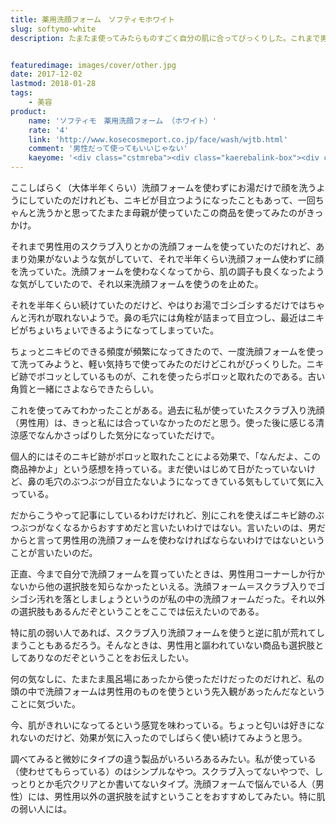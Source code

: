 ```yaml
---
title: 薬用洗顔フォーム　ソフティモホワイト
slug: softymo-white
description: たまたま使ってみたらものすごく自分の肌に合ってびっくりした。これまで男性用洗顔フォームを使っていたのだけれど、それ以外の選択肢もあるのだなということに気がついた。肌の弱い人は、別に男性用にこだわらなくても他にいい洗顔フォームがあるかもよということをお伝えしたい。


featuredimage: images/cover/other.jpg
date: 2017-12-02
lastmod: 2018-01-28
tags: 
    - 美容
product:
    name: 'ソフティモ　薬用洗顔フォーム （ホワイト）'
    rate: '4'
    link: 'http://www.kosecosmeport.co.jp/face/wash/wjtb.html'
    comment: '男性だって使ってもいいじゃない'
    kaeyome: '<div class="cstmreba"><div class="kaerebalink-box"><div class="kaerebalink-image"><a href="http://www.amazon.co.jp/exec/obidos/ASIN/B000FQS5DS/illusionspace-22/" target="_blank" rel="nofollow" ><img src="https://images-fe.ssl-images-amazon.com/images/I/412PGZW-UdL._SL160_.jpg" style="border: none;" /></a></div><div class="kaerebalink-info"><div class="kaerebalink-name"><a href="http://www.amazon.co.jp/exec/obidos/ASIN/B000FQS5DS/illusionspace-22/" target="_blank" rel="nofollow" >KOSE コーセー ソフティモ ホワイト 薬用洗顔フォーム 150g (医薬部外品)</a><div class="kaerebalink-powered-date">posted with <a href="http://kaereba.com" rel="nofollow" target="_blank">カエレバ</a></div></div><div class="kaerebalink-detail"> コーセーコスメポート     </div><div class="kaerebalink-link1"><div class="shoplinkamazon"><a href="http://www.amazon.co.jp/gp/search?keywords=%E3%82%BD%E3%83%95%E3%83%86%E3%82%A3%E3%83%A2%E3%83%9B%E3%83%AF%E3%82%A4%E3%83%88%E3%80%80%E8%96%AC%E7%94%A8%E6%B4%97%E9%A1%94%E3%83%95%E3%82%A9%E3%83%BC%E3%83%A0&__mk_ja_JP=%E3%82%AB%E3%82%BF%E3%82%AB%E3%83%8A&tag=illusionspace-22" target="_blank" rel="nofollow" >Amazon</a></div><div class="shoplinkrakuten"><a href="https://hb.afl.rakuten.co.jp/hgc/11b85a2b.54f625b8.11b85a2c.594e2eba/?pc=http%3A%2F%2Fsearch.rakuten.co.jp%2Fsearch%2Fmall%2F%25E3%2582%25BD%25E3%2583%2595%25E3%2583%2586%25E3%2582%25A3%25E3%2583%25A2%25E3%2583%259B%25E3%2583%25AF%25E3%2582%25A4%25E3%2583%2588%25E3%2580%2580%25E8%2596%25AC%25E7%2594%25A8%25E6%25B4%2597%25E9%25A1%2594%25E3%2583%2595%25E3%2582%25A9%25E3%2583%25BC%25E3%2583%25A0%2F-%2Ff.1-p.1-s.1-sf.0-st.A-v.2%3Fx%3D0%26scid%3Daf_ich_link_urltxt%26m%3Dhttp%3A%2F%2Fm.rakuten.co.jp%2F" target="_blank" rel="nofollow" >楽天市場</a></div></div></div><div class="booklink-footer"></div></div></div>'
---
```


ここしばらく（大体半年くらい）洗顔フォームを使わずにお湯だけで顔を洗うようにしていたのだけれども、ニキビが目立つようになったこともあって、一回ちゃんと洗うかと思ってたまたま母親が使っていたこの商品を使ってみたのがきっかけ。

それまで男性用のスクラブ入りとかの洗顔フォームを使っていたのだけれど、あまり効果がないような気がしていて、それで半年くらい洗顔フォーム使わずに顔を洗っていた。洗顔フォームを使わなくなってから、肌の調子も良くなったような気がしていたので、それ以来洗顔フォームを使うのを止めた。

それを半年くらい続けていたのだけど、やはりお湯でゴシゴシするだけではちゃんと汚れが取れないようで。鼻の毛穴には角栓が詰まって目立つし、最近はニキビがちょいちょいできるようになってしまっていた。

ちょっとニキビのできる頻度が頻繁になってきたので、一度洗顔フォームを使って洗ってみようと、軽い気持ちで使ってみたのだけどこれがびっくりした。ニキビ跡でボコッとしているものが、これを使ったらポロッと取れたのである。古い角質と一緒にさよならできたらしい。

これを使ってみてわかったことがある。過去に私が使っていたスクラブ入り洗顔（男性用）は、きっと私には合っていなかったのだと思う。使った後に感じる清涼感でなんかさっぱりした気分になっていただけで。

個人的にはそのニキビ跡がポロッと取れたことによる効果で、「なんだよ、この商品神かよ」という感想を持っている。まだ使いはじめて日がたっていないけど、鼻の毛穴のぶつぶつが目立たないようになってきている気もしていて気に入っている。

だからこうやって記事にしているわけだけれど、別にこれを使えばニキビ跡のぶつぶつがなくなるからおすすめだと言いたいわけではない。言いたいのは、男だからと言って男性用の洗顔フォームを使わなければならないわけではないということが言いたいのだ。

正直、今まで自分で洗顔フォームを買っていたときは、男性用コーナーしか行かないから他の選択肢を知らなかったといえる。洗顔フォーム＝スクラブ入りでゴシゴシ汚れを落としましょうというのが私の中の洗顔フォームだった。それ以外の選択肢もあるんだぞということをここでは伝えたいのである。

特に肌の弱い人であれば、スクラブ入り洗顔フォームを使うと逆に肌が荒れてしまうこともあるだろう。そんなときは、男性用と謳われていない商品も選択肢としてありなのだぞということをお伝えしたい。

何の気なしに、たまたま風呂場にあったから使っただけだったのだけれど、私の頭の中で洗顔フォームは男性用のものを使うという先入観があったんだなということに気づいた。

今、肌がきれいになってるという感覚を味わっている。ちょっと匂いは好きになれないのだけど、効果が気に入ったのでしばらく使い続けてみようと思う。

調べてみると微妙にタイプの違う製品がいろいろあるみたい。私が使っている（使わせてもらっている）のはシンプルなやつ。スクラブ入ってないやつで、しっとりとか毛穴クリアとか書いてないタイプ。洗顔フォームで悩んでいる人（男性）には、男性用以外の選択肢を試すということをおすすめしてみたい。特に肌の弱い人には。


  